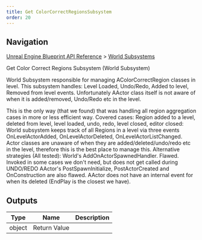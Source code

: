 ```yaml
---
title: Get ColorCorrectRegionsSubsystem
order: 20
---
```

## Navigation

[Unreal Engine Blueprint API Reference](https://dev.epicgames.com/documentation/en-us/unreal-engine/BlueprintAPI) > [World Subsystems](https://dev.epicgames.com/documentation/en-us/unreal-engine/BlueprintAPI/WorldSubsystems)

Get Color Correct Regions Subsystem (World Subsystem)

World Subsystem responsible for managing AColorCorrectRegion classes in level.
This subsystem handles:
Level Loaded, Undo/Redo, Added to level, Removed from level events.
Unfortunately AActor class itself is not aware of when it is added/removed, Undo/Redo etc in the level.

This is the only way (that we found) that was handling all region aggregation cases in more or less efficient way.
Covered cases: Region added to a level, deleted from level, level loaded, undo, redo, level closed, editor closed:
World subsystem keeps track of all Regions in a level via three events OnLevelActorAdded, OnLevelActorDeleted, OnLevelActorListChanged.
Actor classes are unaware of when they are added/deleted/undo/redo etc in the level, therefore this is the best place to manage this.
Alternative strategies (All tested):
World's AddOnActorSpawnedHandler. Flawed. Invoked in some cases we don't need, but does not get called during UNDO/REDO
AActor's PostSpawnInitialize, PostActorCreated and OnConstruction are also flawed.
AActor does not have an internal event for when its deleted (EndPlay is the closest we have).

## Outputs

| Type | Name | Description |
| --- | --- | --- |
| object | Return Value |  |
